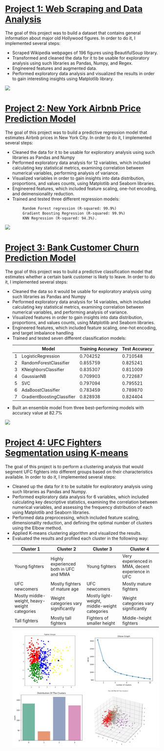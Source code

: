 # [Project 1: Web Scraping and Data Analysis](https://github.com/dabykov/Projects/tree/main/project-1)
The goal of this project was to build a dataset that contains general information about major old Hollywood figures. In order to do it, I implemented several steps:
<ul>
<li> Scraped Wikipedia webpages of 196 figures using BeautifulSoup library. </li>
<li> Transformed and cleaned the data for it to be usable for exploratory analysis using such libraries as Pandas, Numpy, and Regex. </li>
<li> Engineered features and augmented data.</li>
<li> Performed exploratory data analysis and visualized the results in order to gain interesting insights using Matplotlib library.</li> </ul>

![](https://github.com/dabykov/Data-Science-Portfolio/blob/main/docs/assets/dashboard%201_1.png?raw=true)

# [Project 2: New York Airbnb Price Prediction Model](https://github.com/dabykov/Projects/tree/main/project-2)
 The goal of this project was to build a predictive regression model that estimates Airbnb prices in New York City. In order to do it, I implemented several steps:
 <ul>
    <li> Cleaned the data for it to be usable for exploratory analysis using such libraries as Pandas and Numpy</li>
    <li> Performed exploratory data analysis for 12 variables, which included calculating key statistical metrics, examining correlation between numerical variables, performing analysis of variance.</li>
    <li> Visualized variables in order to gain insights into data distribution, proportions, and values counts, using Matplotlib and Seaborn libraries.</li>
    <li> Engineered features, which included feature scaling, one-hot encoding, and deimensionality reduction.</li>
    <li> Trained and tested three different regression models: </li></ul>
    
        	Random Forest regression (R-squared: 99.9%)
        	Gradient Boosting Regression (R-squared: 99.9%)
        	KNN Regression (R-squared: 94.3%).

![](https://github.com/dabykov/Data-Science-Portfolio/blob/main/docs/assets/Dashboard%202.png?raw=true)


# [Project 3: Bank Customer Churn Prediction Model](https://github.com/dabykov/Projects/tree/main/project-3)
The goal of this project was to build a predictive classification model that estimates whether a certain bank customer is likely to leave. In order to do it, I implemented several steps:
 <ul>
    <li> Cleaned the data so it would be usable for exploratory analysis using such libraries as Pandas and Numpy</li>
    <li> Performed exploratory data analysis for 14 variables, which included calculating key statistical metrics, examining correlation between numerical variables, and performing analysis of variance.</li>
    <li> Visualized features in order to gain insights into data distribution, proportions, and values counts, using Matplotlib and Seaborn libraries.</li>
    <li> Engineered features, which included feature scaling, one-hot encoding, and target imbalance handling</li>
    <li> Trained and tested seven different classification models: </li>
    
|  | Model	| Training Accuracy	| Test Accuracy|
|--|-------|-----------------|--------|
|1	| LogisticRegression	| 0.704252	| 0.710548|
|2	| RandomForestClassifier	| 0.855759	| 0.825241|
|3	| KNeighborsClassifier	| 0.835307	| 0.811009|
|4	| GaussianNB	| 0.709903	| 0.722687|
|5	| SVC	| 0.797094	| 0.795521|
|6 |	AdaBoostClassifier	| 0.783459	| 0.789870|
|7	| GradientBoostingClassifier	| 0.828938	| 0.824404|

  <li> Built an ensemble model from three best-performing models with accuracy value at 82.7% </li>
</ul>

![](https://github.com/dabykov/Data-Science-Portfolio/blob/main/docs/assets/Dashboard%203.png?raw=true)


# [Project 4: UFC Fighters Segmentation using K-means](https://github.com/dabykov/Projects/tree/main/project-4)
The goal of this project is to perform a clustering analysis that would segment UFC fighters into different groups based on their characteristics available. In order to do it, I implemented several steps:
 <ul>
    <li> Cleaned up the data for it to be suitable for exploratory analysis using such libraries as Pandas and Numpy.</li>
    <li> Performed exploratory data analysis for 6 variables, which included calculating key descriptive statistics, examining the correlation between numerical variables, and assessing the frequency distribution of each using Matplotlib and Seaborn libraries.</li>
    <li> Performed data preprocessing, which included feature scaling, dimensionality reduction, and defining the optimal number of clusters using the Elbow method.</li>
    <li> Applied K-means clustering algorithm and visualized the results. </li>
    <li> Evaluated the results and profiled each cluster in the following way: </li>


| Cluster 1 | Cluster 2	| Cluster 3	| Cluster 4 |
|--|-------|-----------------|--------|
| Young fighters	| Highly experienced both in UFC and MMA	| Young fighters	| Very experienced in MMA, decent experience in UFC |
| UFC newcomers	| Mostly fighters of mature age	| UFC newcomers	| Mostly mature fighters |
| Mostly middle-weight, heavy-weight categories | Weight categories vary significantly	| Mostly light-weight, middle-weight categories| Weight categories vary significantly |
| Tall fighters	| Mostly tall fighters	| Fighters of smaller height	| Middle-height fighters |

![](https://github.com/dabykov/DANIIL_BYKOV/blob/main/docs/assets/Dashboard%204.png?raw=true)

